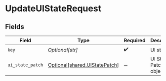 # UpdateUIStateRequest


## Fields

| Field                                                                    | Type                                                                     | Required                                                                 | Description                                                              |
| ------------------------------------------------------------------------ | ------------------------------------------------------------------------ | ------------------------------------------------------------------------ | ------------------------------------------------------------------------ |
| `key`                                                                    | *Optional[str]*                                                          | :heavy_check_mark:                                                       | UI state key                                                             |
| `ui_state_patch`                                                         | [Optional[shared.UIStatePatch]](undefined/models/shared/uistatepatch.md) | :heavy_minus_sign:                                                       | UI State Patch object                                                    |
